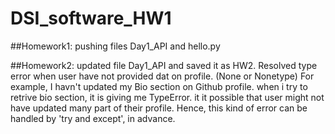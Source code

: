 # DSI_software_HW1
##Homework1:
pushing files Day1_API and hello.py

##Homework2:
updated file Day1_API and saved it as HW2.
Resolved type error when user have not provided dat on profile. (None or Nonetype)
For example, I havn't updated my Bio section on Github profile. when i try to retrive bio section, it is giving me TypeError.
it it possible that user might not have updated many part of their profile. Hence, this kind of error can be handled by 'try and except', in advance.
